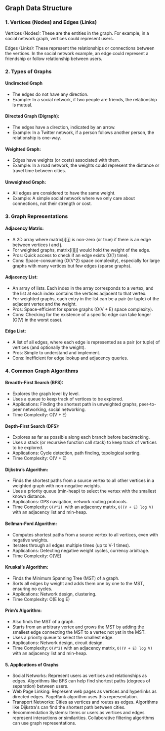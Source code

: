 ## Graph Data Structure

### 1. Vertices (Nodes) and Edges (Links)
Vertices (Nodes): These are the entities in the graph. For example, in a social network graph, vertices could represent users.

Edges (Links): These represent the relationships or connections between the vertices. In the social network example, an edge could represent a friendship or follow relationship between users.

### 2. Types of Graphs

#### Undirected Graph

- The edges do not have any direction.
- Example: In a social network, if two people are friends, the relationship is mutual.

#### Directed Graph (Digraph):

- The edges have a direction, indicated by an arrow.
- Example: In a Twitter network, if a person follows another person, the relationship is one-way.

#### Weighted Graph:

- Edges have weights (or costs) associated with them.
- Example: In a road network, the weights could represent the distance or travel time between cities.

#### Unweighted Graph:

- All edges are considered to have the same weight.
- Example: A simple social network where we only care about connections, not their strength or cost.

### 3. Graph Representations
#### Adjacency Matrix:

- A 2D array where matrix[i][j] is non-zero (or true) if there is an edge between vertices i and j.
- For weighted graphs, matrix[i][j] would hold the weight of the edge.
- Pros: Quick access to check if an edge exists (O(1) time).
- Cons: Space-consuming (O(V^2) space complexity), especially for large graphs with many vertices but few edges (sparse graphs).

#### Adjacency List:

- An array of lists. Each index in the array corresponds to a vertex, and the list at each index contains the vertices adjacent to that vertex.
- For weighted graphs, each entry in the list can be a pair (or tuple) of the adjacent vertex and the weight.
- Pros: Space-efficient for sparse graphs (O(V + E) space complexity).
- Cons: Checking for the existence of a specific edge can take longer (O(V) in the worst case).

#### Edge List:

- A list of all edges, where each edge is represented as a pair (or tuple) of vertices (and optionally the weight).
- Pros: Simple to understand and implement.
- Cons: Inefficient for edge lookup and adjacency queries.

### 4. Common Graph Algorithms
#### Breadth-First Search (BFS):

- Explores the graph level by level.
- Uses a queue to keep track of vertices to be explored.
- Applications: Finding the shortest path in unweighted graphs, peer-to-peer networking, social networking.
- Time Complexity: O(V + E)

#### Depth-First Search (DFS):

- Explores as far as possible along each branch before backtracking.
- Uses a stack (or recursive function call stack) to keep track of vertices to be explored.
- Applications: Cycle detection, path finding, topological sorting.
- Time Complexity: O(V + E)

#### Dijkstra’s Algorithm:

- Finds the shortest paths from a source vertex to all other vertices in a weighted graph with non-negative weights.
- Uses a priority queue (min-heap) to select the vertex with the smallest known distance.
- Applications: GPS navigation, network routing protocols.
- Time Complexity: `O(V^2) `with an adjacency matrix, `O((V + E) log V) `with an adjacency list and min-heap.

#### Bellman-Ford Algorithm:

- Computes shortest paths from a source vertex to all vertices, even with negative weights.
- Iterates through all edges multiple times (up to V-1 times).
- Applications: Detecting negative weight cycles, currency arbitrage.
- Time Complexity: O(VE)

#### Kruskal’s Algorithm:

- Finds the Minimum Spanning Tree (MST) of a graph.
- Sorts all edges by weight and adds them one by one to the MST, ensuring no cycles.
- Applications: Network design, clustering.
- Time Complexity: O(E log E)

#### Prim’s Algorithm:

- Also finds the MST of a graph.
- Starts from an arbitrary vertex and grows the MST by adding the smallest edge connecting the MST to a vertex not yet in the MST.
- Uses a priority queue to select the smallest edge.
- Applications: Network design, circuit design.
- Time Complexity: `O(V^2)` with an adjacency matrix, `O((V + E) log V)` with an adjacency list and min-heap.

#### 5. Applications of Graphs
- Social Networks: Represent users as vertices and relationships as edges. Algorithms like BFS can help find shortest paths (degrees of separation) between users.
- Web Page Linking: Represent web pages as vertices and hyperlinks as directed edges. PageRank algorithm uses this representation.
- Transport Networks: Cities as vertices and routes as edges. Algorithms like Dijkstra's can find the shortest path between cities.
- Recommendation Systems: Items or users as vertices and edges represent interactions or similarities. Collaborative filtering algorithms can use graph representations.